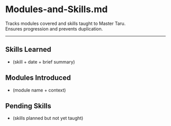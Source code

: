 # Modules-and-Skills.md
Tracks modules covered and skills taught to Master Taru.  
Ensures progression and prevents duplication.

---

## Skills Learned
- (skill + date + brief summary)

## Modules Introduced
- (module name + context)

## Pending Skills
- (skills planned but not yet taught)
